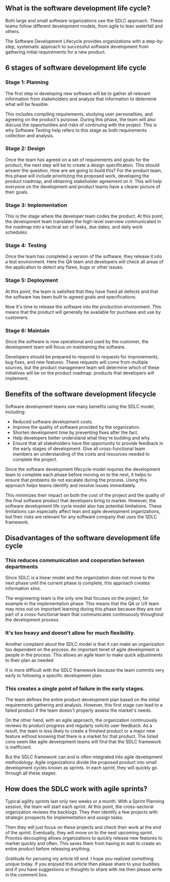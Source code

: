 ## What is the software development life cycle?

Both large and small software organizations use the SDLC approach. These teams follow different development models, from agile to lean  waterfall and others. 

The Software Development Lifecycle provides organizations with a step-by-step, systematic approach to successful software development  from gathering  initial requirements for a new product. 



## 6 stages of software development life cycle 


### Stage 1: Planning 

The first step in developing new software  will be to gather all relevant information from stakeholders and analyze that information to determine what will be feasible. 

This includes compiling requirements, studying user personalities, and agreeing on the product's purpose. During this phase, the team will also discuss the opportunities and risks of continuing with the project. This is why Software Testing help refers to this stage as both requirements collection and analysis. 

### Stage 2: Design 

Once the team has agreed on a  set of requirements and goals for the product, the next step will be to create a design specification. This should answer the question, How are we going to build this?
For the product team, this phase will include prioritizing the proposed work, developing the product roadmap, and obtaining stakeholder agreement on it. This will help everyone on  the development and product teams have a clearer picture of their goals. 

### Stage 3: Implementation

This is the stage where the developer team codes the product. At this point, the development team translates the high-level overview communicated in the roadmap into a tactical set of tasks, due dates, and daily work schedules. 

### Stage 4: Testing 

Once the team has completed a version of the software, they  release it into a test environment. Here the QA team and  developers will check all areas of the application to detect any flaws, bugs or other issues.





### Stage 5: Deployment 

At this point, the team is satisfied that they have fixed all defects and that the software has been built to agreed goals and specifications. 

Now it's time to release the software into the production environment. This means that the product will generally be  available for purchase and use by customers. 

### Stage 6: Maintain 

Since the software is now operational and  used by the customer, the development team will focus on maintaining the software. 

Developers should be prepared to respond to  requests for improvements, bug fixes, and new features. These requests will come from multiple sources, but the product management team will determine which of these initiatives will be on the product roadmap. products that developers will implement. 


## Benefits of the software development lifecycle 

Software development teams see many benefits using the SDLC model, including: 

- Reduced software development costs. 
- Improve the quality of software provided by the organization. 
- Shorten development time by preventing fixes after the fact. 
- Help developers better understand what they're building and why. 
- Ensure that all stakeholders have the opportunity to provide feedback in the early stages of development. Give all cross-functional team members an understanding of the costs and resources needed to complete the project.

Since the software development lifecycle model requires the development team to complete each phase before moving on to the next, it helps to ensure that problems do not escalate during the process. Using this approach helps teams identify and resolve issues immediately. 

This minimizes their impact on both the cost of the project and the quality of the final software product that  developers bring to  market. However, the software development life cycle model also has potential limitations. These limitations can especially affect lean and agile  development organizations, but their risks are relevant for any software company that uses the SDLC framework. 
 
## Disadvantages of the software development life cycle

### This reduces communication and cooperation between departments

Since SDLC is a linear model and the organization does not move to the next phase until the current phase is complete, this approach creates information silos. 

The engineering team is the only one that focuses on the project, for example in the implementation phase. This means that the QA or UX team may miss out on important learning during this phase because they are not  part of a cross-functional team that communicates continuously throughout the development process. 

### It's too heavy and doesn't allow for much flexibility.  

Another complaint about the SDLC model is that it can make an organization too dependent on the process. An important tenet of agile development is people in the process. This allows an agile team to make quick adjustments to their plan as needed

It is more difficult with the SDLC framework because the team commits very early  to following a specific development plan. 


### This creates a single point of failure in the early stages. 

The team defines the entire product development plan based on the initial requirements gathering and analysis. However, this first stage can lead to a failed product if the team doesn't properly assess the market's needs. 

On the other hand, with an agile approach,  the organization continuously reviews its product progress and regularly solicits user feedback. As a result, the team is less likely to create a finished product or a major new feature without knowing that there is a market for that product. The  listed cons seem like agile development teams will find that the SDLC framework is inefficient. 

But the SDLC framework can and is often integrated into  agile development methodology. Agile organizations divide the proposed product into small development cycles known as sprints. In each sprint, they will quickly go through all  these stages. 


## How does the SDLC work with  agile sprints? 

Typical agility sprints last only two weeks or a month. With a Sprint Planning session, the team will start each sprint. At this point, the cross-sectoral organization reviews the backlogs. They then identify a few  projects with strategic prospects for implementation and assign tasks. 

Then they will just focus  on these projects and check their work at the end of the sprint. Eventually, they will move on to the next upcoming sprint. Process decoupling allows  organizations to quickly  release new features to market quickly and often. This saves them from having to wait to create an entire product before releasing anything. 


Gratitude for perusing my article till end. I hope you realized something unique today. If you enjoyed this article then please share to your buddies and if you have suggestions or thoughts to share with me then please write in the comment box.
